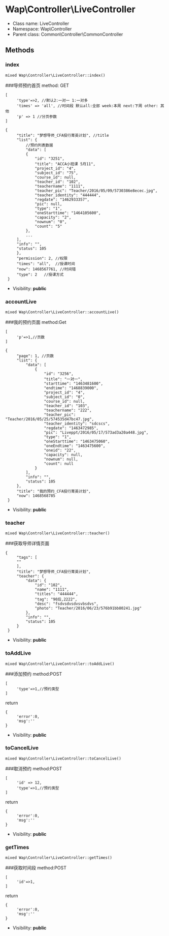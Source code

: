 Wap\Controller\LiveController
===============






* Class name: LiveController
* Namespace: Wap\Controller
* Parent class: Common\Controller\CommonController







Methods
-------


### index

    mixed Wap\Controller\LiveController::index()

###导师预约首页
method: GET
```
[
     'type'=>2, //默认2:一对一 1:一对多
     'times' => 'all', //时间段 默认all:全部 week:本周 next:下周 other: 其他
     'p' => 1 //分页参数
]
```
```
{
     "title": "梦想导师_CFA投行菁英计划", //title
     "list": {
         //预约列表数据
         "data": [
         {
             "id": "3251",
             "title": "ACCA小班课 5月11",
             "project_id": "4",
             "subject_id": "75",
             "course_id": null,
             "teacher_id": "102",
             "teachername": "1111",
             "teacher_pic": "Teacher/2016/05/09/5730386e8ecec.jpg",
             "teacher_identity": "444444",
             "regdate": "1462933357",
             "pic": null,
             "type": "1",
             "oneStarttime": "1464105600",
             "capacity": "2",
             "nownum": "0",
             "count": "5"
         },
         ...
     ],
     "info": "",
     "status": 105
     },
     "permission": 2, //权限
     "times": "all",  //授课时间
     "now": 1468567761, //时间错
     "type": 2   //授课方式
 }
```

* Visibility: **public**




### accountLive

    mixed Wap\Controller\LiveController::accountLive()

###我的预约页面
method:Get
```
[
     'p'=>1,//页数
]
```
```
{
     "page": 1, //页数
     "list": {
         "data": [
             {
                 "id": "3256",
                 "title": "一对一",
                 "starttime": "1463481600",
                 "endtime": "1468839000",
                 "project_id": "4",
                 "subject_id": "0",
                 "course_id": null,
                 "teacher_id": "103",
                 "teachername": "222",
                 "teacher_pic": "Teacher/2016/05/25/574535d47bc47.jpg",
                 "teacher_identity": "sdcscs",
                 "regdate": "1463472985",
                 "pic": "Liveppt/2016/05/17/573ad3a20a448.jpg",
                 "type": "1",
                 "oneStarttime": "1463475060",
                 "oneEndtime": "1463475600",
                 "oneid": "22",
                 "capacity": null,
                 "nownum": null,
                 "count": null
             }
         ],
         "info": "",
         "status": 105
     },
     "title": "我的预约_CFA投行菁英计划",
     "now": 1468568785
 }
```



* Visibility: **public**




### teacher

    mixed Wap\Controller\LiveController::teacher()

###获取导师详情页面
```
{
     "tags": [
     ""
     ],
     "title": "梦想导师_CFA投行菁英计划",
     "teacher": {
         "data": {
             "id": "102",
             "name": "1111",
             "titles": "444444",
             "tag": "90后,2222",
             "desc": "fsdvsdvsdvsvbsdvs",
             "photo": "Teacher/2016/06/23/576b91bb80241.jpg"
         },
         "info": "",
         "status": 105
     }
 }
```



* Visibility: **public**




### toAddLive

    mixed Wap\Controller\LiveController::toAddLive()

###添加预约
method:POST
```
[
     'type'=>1,//预约类型
]

```
return
```
{
     'error':0,
     'msg':''
}
```

* Visibility: **public**




### toCancelLive

    mixed Wap\Controller\LiveController::toCancelLive()

###取消预约
method:POST
```
[
     'id' => 12,
     'type'=>1,//预约类型
]

```
return
```
{
     'error':0,
     'msg':''
}
```

* Visibility: **public**




### getTimes

    mixed Wap\Controller\LiveController::getTimes()

###获取时间段
method:POST
```
[
     'id'=>1,
]

```
return
```
{
     'error':0,
     'msg':''
}
```

* Visibility: **public**



